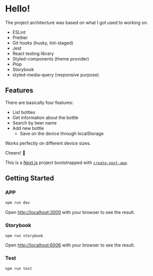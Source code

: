 # Hello!

The project architecture was based on what I got used to working on.

- ESLint
- Prettier
- Git hooks (husky, lint-staged)
- Jest
- React testing library
- Styled-components (theme provider)
- Plop
- Storybook
- styled-media-query (responsive purpose)

## Features

There are basically four features:
- List bottles
- Get information about the bottle
- Search by beer name
- Add new bottle
    - Save on the device through localStorage

Works perfectly on different device sizes.

Cheers! 🍻

This is a [Next.js](https://nextjs.org/) project bootstrapped with [`create-next-app`](https://github.com/vercel/next.js/tree/canary/packages/create-next-app).

## Getting Started

### APP

```bash
npm run dev
```

Open [http://localhost:3000](http://localhost:3000) with your browser to see the result.

### Storybook

```bash
npm run storybook
```

Open [http://localhost:6006](http://localhost:3000) with your browser to see the result.

### Test

```bash
npm run test
```
